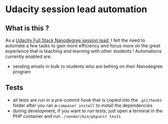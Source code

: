 # Udacity session lead automation

## What is this ?

As a [Udacity Full Stack Nanodegree session lead](https://www.udacity.com/course/full-stack-web-developer-nanodegree--nd0044), 
I felt the need to automate a few tasks to gain more efficiency and focus more on the great experience that is teaching and learning with other students !
Automations currently enabled are:

- sending emails in bulk to students who are behing on their Nanodegree program

## Tests

- all tests are run in a pre-commit hook that is copied into the `.git/hooks` folder after you ran a `composer install` to install the dependencies
- during development, if you want to run tests; just open a terminal in the PHP container and run `./vendor/bin/phpunit tests`
